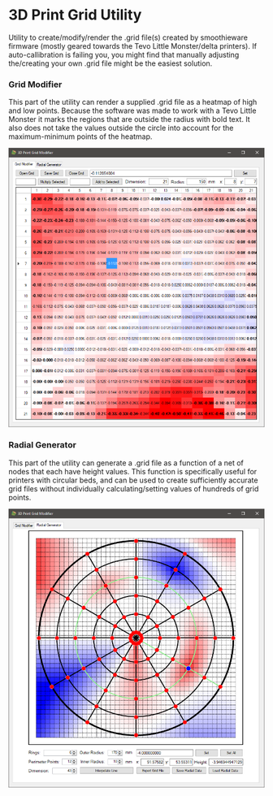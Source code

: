 # 3D Print Grid Utility
Utility to create/modify/render the .grid file(s) created by smoothieware firmware (mostly geared towards the Tevo Little Monster/delta printers).
If auto-callibration is failing you, you might find that manually adjusting the/creating your own .grid file might be the easiest solution.

### Grid Modifier
This part of the utility can render a supplied .grid file as a heatmap of high and low points.
Because the software was made to work with a Tevo Little Monster it marks the regions that are outside the radius with bold text.
It also does not take the values outside the circle into account for the maximum-minimum points of the heatmap.

![Screenshot of the Grid Modifier function of the utility](https://raw.githubusercontent.com/Richard-CRT/3D-Print-Grid-Utility/master/GridModifier.png)

### Radial Generator
This part of the utility can generate a .grid file as a function of a net of nodes that each have height values.
This function is specifically useful for printers with circular beds, and can be used to create sufficiently accurate grid files without individually calculating/setting values of hundreds of grid points.

![Screenshot of the Grid Modifier function of the utility](https://raw.githubusercontent.com/Richard-CRT/3D-Print-Grid-Utility/master/RadialGenerator.png)
